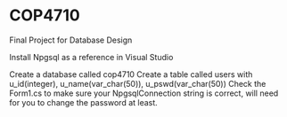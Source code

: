# COP4710
Final Project for Database Design

Install Npgsql as a reference in Visual Studio

Create a database called cop4710
Create a table called users with u_id(integer), u_name(var_char(50)), u_pswd(var_char(50))
Check the Form1.cs to make sure your NpgsqlConnection string is correct, will need for you to change the password at least.

